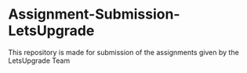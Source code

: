 # Assignment-Submission-LetsUpgrade
This repository is made for submission of the assignments given by the LetsUpgrade Team
